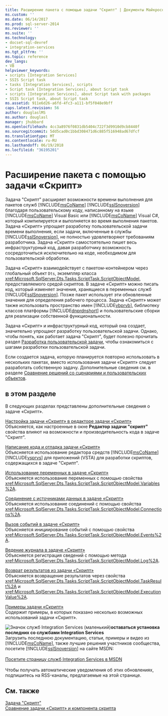 ```yaml
---
title: Расширение пакета с помощью задачи "Скрипт" | Документы Майкрософт
ms.custom: ''
ms.date: 06/14/2017
ms.prod: sql-server-2014
ms.reviewer: ''
ms.suite: ''
ms.technology:
- docset-sql-devref
- integration-services
ms.tgt_pltfrm: ''
ms.topic: reference
dev_langs:
- VB
helpviewer_keywords:
- scripts [Integration Services]
- SSIS Script task
- tasks [Integration Services], scripts
- Script task [Integration Services], about Script task
- scripts [Integration Services], about Script task with packages
- SSIS Script task, about Script task
ms.assetid: 911e6d26-a6fd-4fc3-a111-bf5f048e9bff
caps.latest.revision: 56
author: douglaslMS
ms.author: douglasl
manager: jhubbard
ms.openlocfilehash: 4cc3a8976f0831db5404c722f3d9910d9cb8440f
ms.sourcegitcommit: 5dd5cad0c1bbd308471d6c885f516948ad67dfcf
ms.translationtype: MT
ms.contentlocale: ru-RU
ms.lasthandoff: 06/19/2018
ms.locfileid: "36195201"
---
```

# <a name="extending-the-package-with-the-script-task"></a>Расширение пакета с помощью задачи «Скрипт»
  Задача "Скрипт" расширяет возможности времени выполнения для пакетов служб [!INCLUDE[msCoName](../../../includes/msconame-md.md)] [!INCLUDE[ssISnoversion](../../../includes/ssisnoversion-md.md)] благодаря пользовательскому коду, написанному на языке [!INCLUDE[msCoName](../../../includes/msconame-md.md)] Visual Basic или [!INCLUDE[msCoName](../../../includes/msconame-md.md)] Visual C#, который компилируется и выполняется во время выполнения пакетов. Задача «Скрипт» упрощает разработку пользовательской задачи времени выполнения, если задачи, включенные в службы [!INCLUDE[ssISnoversion](../../../includes/ssisnoversion-md.md)], не полностью удовлетворяют требованиям разработчика. Задача «Скрипт» самостоятельно пишет весь инфраструктурный код, давая разработчику возможность сосредоточиться исключительно на коде, необходимом для пользовательской обработки.  
  
 Задача «Скрипт» взаимодействует с пакетом-контейнером через глобальный объект `Dts`, экземпляр класса <xref:Microsoft.SqlServer.Dts.Tasks.ScriptTask.ScriptObjectModel>, предоставляемого средой скриптов. В задаче «Скрипт» можно писать код, который изменяет значения, хранящиеся в переменных служб [!INCLUDE[ssISnoversion](../../../includes/ssisnoversion-md.md)]. Позже пакет использует эти обновленные значения для определения рабочего процесса. Задача «Скрипт» может также использовать пространство имен [!INCLUDE[vbprvb](../../../includes/vbprvb-md.md)], библиотеку классов платформы [!INCLUDE[dnprdnshort](../../../includes/dnprdnshort-md.md)] и пользовательские сборки для реализации собственной функциональности.  
  
 Задача «Скрипт» и инфраструктурный код, который она создает, значительно упрощают разработку пользовательской задачи. Однако, чтобы понять, как работает задача "Скрипт", будет полезно прочитать раздел [Разработка пользовательской задачи](../../extending-packages-custom-objects/task/developing-a-custom-task.md), чтобы ознакомиться с шагами разработки пользовательской задачи.  
  
 Если создается задача, которую планируется повторно использовать в нескольких пакетах, вместо использования задачи «Скрипт» следует разработать собственную задачу. Дополнительные сведения см. в разделе [Сравнение решений со сценариями и пользовательских объектов](../comparing-scripting-solutions-and-custom-objects.md).  
  
## <a name="in-this-section"></a>в этом разделе  
 В следующих разделах представлены дополнительные сведения о задаче «Скрипт».  
  
 [Настройка задачи «Скрипт» в редакторе задачи «Скрипт»](configuring-the-script-task-in-the-script-task-editor.md)  
 Объясняется, как настроенные в окне **Редактор задачи "скрипт"** свойства влияют на возможности и производительность кода в задаче "Скрипт".  
  
 [Написание кода и отладка задачи «Скрипт»](../../control-flow/script-task.md)  
 Объясняется использование редактора средств [!INCLUDE[msCoName](../../../includes/msconame-md.md)] [!INCLUDE[vsprvs](../../../includes/vsprvs-md.md)] для приложений (VSTA) для разработки скриптов, содержащихся в задаче "Скрипт".  
  
 [Использование переменных в задаче «Скрипт»](using-variables-in-the-script-task.md)  
 Объясняется использование переменных с помощью свойства <xref:Microsoft.SqlServer.Dts.Tasks.ScriptTask.ScriptObjectModel.Variables%2A>.  
  
 [Соединение с источниками данных в задаче «Скрипт»](connecting-to-data-sources-in-the-script-task.md)  
 Объясняется использование соединений с помощью свойства <xref:Microsoft.SqlServer.Dts.Tasks.ScriptTask.ScriptObjectModel.Connections%2A>.  
  
 [Вызов событий в задаче «Скрипт»](raising-events-in-the-script-task.md)  
 Объясняется инициирование событий с помощью свойства <xref:Microsoft.SqlServer.Dts.Tasks.ScriptTask.ScriptObjectModel.Events%2A>.  
  
 [Ведение журнала в задаче «Скрипт»](logging-in-the-script-task.md)  
 Объясняется регистрация сведений с помощью метода <xref:Microsoft.SqlServer.Dts.Tasks.ScriptTask.ScriptObjectModel.Log%2A>.  
  
 [Возврат результатов из задачи «Скрипт»](returning-results-from-the-script-task.md)  
 Объясняется возвращение результатов через свойства <xref:Microsoft.SqlServer.Dts.Tasks.ScriptTask.ScriptObjectModel.TaskResult%2A> и <xref:Microsoft.SqlServer.Dts.Tasks.ScriptTask.ScriptObjectModel.ExecutionValue%2A>.  
  
 [Примеры задачи «Скрипт»](../../extending-packages-scripting-task-examples/script-task-examples.md)  
 Содержит примеры, в которых показано несколько возможных использований задачи «Скрипт».  
  
![Значок служб Integration Services (маленький)](../../media/dts-16.gif "значок служб Integration Services (маленький)")**оставаться установка последних со службами Integration Services** <br /> Загрузить последнюю документацию, статьи, примеры и видео из [!INCLUDE[msCoName](../../../includes/msconame-md.md)], также лучшие решения участников сообщества, посетите [!INCLUDE[ssISnoversion](../../../includes/ssisnoversion-md.md)] на сайте MSDN:<br /><br /> [Посетите страницу служб Integration Services в MSDN](http://go.microsoft.com/fwlink/?LinkId=136655)<br /><br /> Чтобы получать автоматические уведомления об этих обновлениях, подпишитесь на RSS-каналы, предлагаемые на этой странице.  
  
## <a name="see-also"></a>См. также  
 [Задача "Скрипт"](../../control-flow/script-task.md)   
 [Сравнение задачи «Скрипт» и компонента скрипта](../../extending-packages-scripting/comparing-the-script-task-and-the-script-component.md)  
  
  